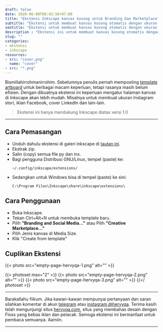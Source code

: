 ```yaml
---
draft: false
date: 2020-06-08T08:43:50+07:00
title: "Ekstensi Inkscape kanvas kosong untuk Branding Dan Marketplace"
subtitle: "Ekstensi untuk membuat kanvas kosong otomatis dengan ukuran yang ideal"
seotitle: "Ekstensi untuk membuat kanvas kosong otomatis dengan ukuran yang ideal"
description : "Ekstensi ini untuk membuat kanvas kosong otomatis dengan ukuran yang ideal. Dapat digunakan untuk keperluan sosial media, kreatif agensi, dan marketplace."
slug: ""
categories:
- ekstensi
- inkscape
resources:
- src: "cover.png"
  name: "cover"
- src: "*.png"
---
```


Bismillahirrohmanirrohim.
Sebelumnya penulis pernah memposting [template artboard](/menggunakan-artboard-yang-tepat-di-inkscape/) untuk berbagai macam keperluan, tetapi rasanya masih belum efisien. Dengan dibuatnya ekstensi ini keperluan mengatur halaman kanvas di Inkscape akan lebih mudah. Misalnya untuk membuat ukuran Instagram stori, iklan Facebook, cover LinkedIn dan lain-lain.

> Ekstensi ini hanya mendukung Inkscape diatas versi 1.0

***

## Cara Pemasangan

- Unduh dahulu ekstensi di galeri inkscape di [tautan ini](https://inkscape.org/~hervyqa/%E2%98%85empty-page-for-branding-creative-marketplace).
- Ekstrak zip.
- Salin (copy) semua file py dan inx.
- Bagi pengguna Distribusi GNU/Linux, tempel (paste) ke:
    ```
    ~/.config/inkscape/extensions/
    ```
- Sedangkan untuk Windows bisa di tempel (paste) ke sini:
    ```
    C:\Program Files\Inkscape\share\inkscape\extensions\
    ```
## Cara Penggunaan

- Buka Inkscape.
- Tekan Ctrl+Alt+N untuk membuka template baru.
- Pilih **"Branding and Social Media..."** atau Pilih **"Creative Marketplace..."**
- Pilih Jenis kanvas di Media Size.
- Klik "Create from template"

## Cuplikan Ekstensi

{{< photo src="empty-page-hervyqa-1.png" alt="" >}}

{{< photoset max="2" >}}
  {{< photo src="empty-page-hervyqa-2.png" alt="" >}}
  {{< photo src="empty-page-hervyqa-3.png" alt="" >}}
{{</ photoset >}}

***

Barakallahu fiikum. Jika kawan-kawan mempunyai pertanyaan dan saran silahkan komentar di akun [telegram](https://t.me/hervyqa) atau [instagram @hervyqa](https://instagram.com/hervyqa). Terima kasih telah mengunjungi situs [hervyqa.com](https://hervyqa.com), situs yang membahas desain dengan Floss yang bebas iklan dan pelacak. Semoga ekstensi ini bermanfaat untuk pembaca semuanya. Aamiin.

***

[Inkscape]:https://www.inkscape.org
[Gimp]:https://www.gimp.org

[GNOME.ID]:https://www.gnome.id
[BUKU CC-ID]:https://bit.ly/madewithccID
[Wikimedia]:https://www.wikkimedia.org/

[Behance]:https://www.b.net
[Dribbble]:https://www.dribbble.com

[AdobeStock]:https//www.stock.adobe.com
[123rf]:https//www.123rf.com
[Freepik]:https//www.freepik.com
[Dreamstime]:https//www.dreamstime.com
[Shutterstock]:https://submit.shutterstock.com/?ref=238649869

[Hervyqa]:https://hervyqa.com
[Manjaro-X]:https://manjaro-x.id
[Inkporter]:https://github.com/raniaamina/inkporter
